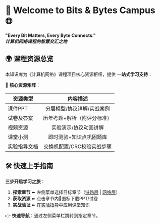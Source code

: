 # 🚀 Welcome to Bits & Bytes Campus 🌐 <span id="docsify"></span>

**"Every Bit Matters, Every Byte Connects."**  
**_计算机网络课程的智慧交汇之地_**

## 🌍 课程资源总览  
本知识库为《计算机网络》课程项目核心资源枢纽，提供 **一站式学习支持**：

📌 **核心资源矩阵**：

| **资源类型** |        **内容描述**         |
| ------------ | :-------------------------: |
| 课件PPT      | 分层模型/协议详解/实战案例  |
| 试卷及答案   | 历年考题+解析（附评分标准） |
| 视频资源     |    实验演示/协议动画讲解    |
| 课堂小测     |   即时测验+知识点巩固题库   |
| 实验指导文档 | 交换机配置/CRC校验实战步骤  |

## 🛠 快速上手指南  

**三步开启学习之旅**：  
1. **探索章节** ➼ 左侧菜单选择目标章节（[链路层](#) | [网络层](#)）  
2. **获取资源** ➼ 点击章节内📎图标下载PPT/试卷  
3. **实战验证** ➼ 在[实验指导](#)中应用课堂知识  

👉 **快速导航**：通过左侧菜单栏跳转到指定章节。